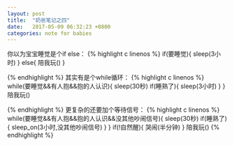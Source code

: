 ```yaml
---
layout: post
title:  "奶爸笔记之四"
date:   2017-05-09 06:32:23 +0800
categories: note for babies
---
```



你以为宝宝睡觉是个if else：
{% highlight c linenos %}
if(要睡觉){
sleep(3小时)
}
else{
陪我玩()
}

{% endhighlight %}
其实有是个while循环：
{% highlight c linenos %}
while(要睡觉&&有人抱&&抱的人认识){
sleep(30秒)
if(睡熟了){
sleep(3小时)
}
}
陪我玩()

{% endhighlight %}
更复杂的还要加个等待信号：
{% highlight c linenos %}
while(要睡觉&&有人抱&&抱的人认识&&没其他吵闹信号){
sleep(30秒)
if(睡熟了){
sleep_on(3小时,没其他吵闹信号)
}
}
if(!自然醒){
哭闹(半分钟)
}
陪我玩()
{% endhighlight %}
